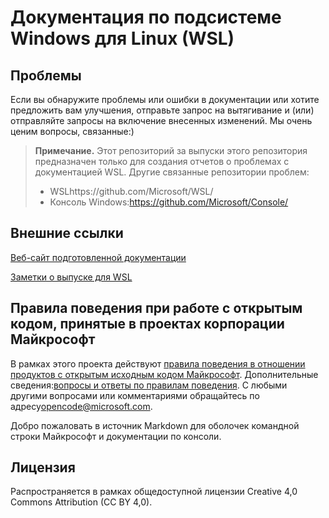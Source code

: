 # <a name="windows-subsystem-for-linux-wsl-documentation"></a>Документация по подсистеме Windows для Linux (WSL)

## <a name="issues"></a>Проблемы
Если вы обнаружите проблемы или ошибки в документации или хотите предложить вам улучшения, отправьте запрос на вытягивание и (или) отправляйте запросы на включение внесенных изменений. Мы очень ценим вопросы, связанные:)

> **Примечание.** Этот репозиторий за выпуски этого репозитория предназначен только для создания отчетов о проблемах с документацией WSL. Другие связанные репозитории проблем:
> * WSLhttps://github.com/Microsoft/WSL/
> * Консоль Windows:https://github.com/Microsoft/Console/

## <a name="external-links"></a>Внешние ссылки

[Веб-сайт подготовленной документации](https://docs.microsoft.com/windows/wsl/) 

[Заметки о выпуске для WSL](https://docs.microsoft.com/windows/wsl/release-notes)

## <a name="microsoft-open-source-code-of-conduct"></a>Правила поведения при работе с открытым кодом, принятые в проектах корпорации Майкрософт

В рамках этого проекта действуют [правила поведения в отношении продуктов с открытым исходным кодом Майкрософт](https://opensource.microsoft.com/codeofconduct/).
Дополнительные сведения:[вопросы и ответы по правилам поведения](https://opensource.microsoft.com/codeofconduct/faq/). С любыми другими вопросами или комментариями обращайтесь по адресу[opencode@microsoft.com](mailto:opencode@microsoft.com).

Добро пожаловать в источник Markdown для оболочек командной строки Майкрософт и документации по консоли.

## <a name="license"></a>Лицензия
Распространяется в рамках общедоступной лицензии Creative 4,0 Commons Attribution (CC BY 4,0).
